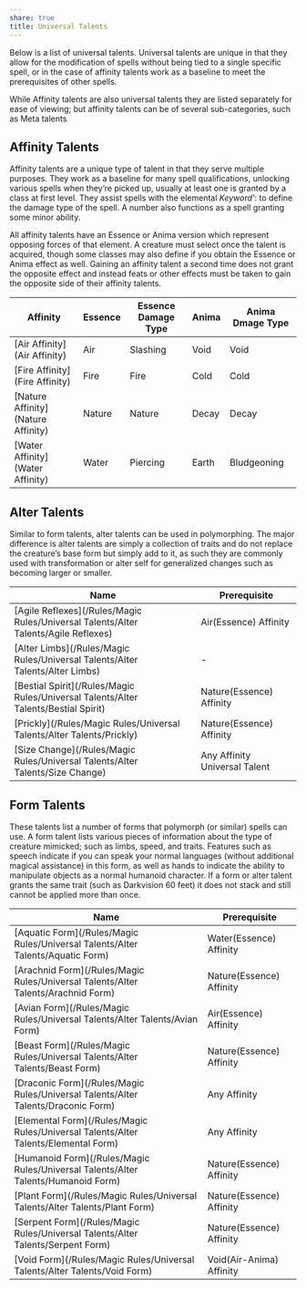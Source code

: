 ```yaml
---
share: true
title: Universal Talents
---
```

Below is a list of universal talents. Universal talents are unique in that they allow for the modification of spells without being tied to a single specific spell, or in the case of affinity talents work as a baseline to meet the prerequisites of other spells.

While Affinity talents are also universal talents they are listed separately for ease of viewing; but affinity talents can be of several sub-categories, such as Meta talents

## Affinity Talents

Affinity talents are a unique type of talent in that they serve multiple purposes. They work as a baseline for many spell qualifications, unlocking various spells when they’re picked up, usually at least one is granted by a class at first level. They assist spells with the elemental _Keyword'_: to define the damage type of the spell. A number also functions as a spell granting some minor ability.

All affinity talents have an Essence or Anima version which represent opposing forces of that element. A creature must select once the talent is acquired, though some classes may also define if you obtain the Essence or Anima effect as well. Gaining an affinity talent a second time does not grant the opposite effect and instead feats or other effects must be taken to gain the opposite side of their affinity talents.

| Affinity                           | Essence | Essence Damage Type | Anima | Anima Dmage Type |
| ---------------------------------- | ------- | ------------------- | ----- | ---------------- |
| [Air Affinity](Air Affinity)       | Air     | Slashing            | Void  | Void             |
| [Fire Affinity](Fire Affinity)     | Fire    | Fire                | Cold  | Cold             |
| [Nature Affinity](Nature Affinity) | Nature  | Nature              | Decay | Decay            |
| [Water Affinity](Water Affinity)   | Water   | Piercing            | Earth | Bludgeoning      |


## Alter Talents

Similar to form talents, alter talents can be used in polymorphing. The major difference is alter talents are simply a collection of traits and do not replace the creature’s base form but simply add to it, as such they are commonly used with transformation or alter self for generalized changes such as becoming larger or smaller.

| Name                                                                                | Prerequisite                  |
| ----------------------------------------------------------------------------------- | ----------------------------- |
| [Agile Reflexes](/Rules/Magic Rules/Universal Talents/Alter Talents/Agile Reflexes) | Air(Essence) Affinity         |
| [Alter Limbs](/Rules/Magic Rules/Universal Talents/Alter Talents/Alter Limbs)       | \-                            |
| [Bestial Spirit](/Rules/Magic Rules/Universal Talents/Alter Talents/Bestial Spirit) | Nature(Essence) Affinity      |
| [Prickly](/Rules/Magic Rules/Universal Talents/Alter Talents/Prickly)               | Nature(Essence) Affinity      |
| [Size Change](/Rules/Magic Rules/Universal Talents/Alter Talents/Size Change)       | Any Affinity Universal Talent |


## Form Talents

These talents list a number of forms that polymorph (or similar) spells can use. A form talent lists various pieces of information about the type of creature mimicked; such as limbs, speed, and traits. Features such as speech indicate if you can speak your normal languages (without additional magical assistance) in this form, as well as hands to indicate the ability to manipulate objects as a normal humanoid character. If a form or alter talent grants the same trait (such as Darkvision 60 feet) it does not stack and still cannot be applied more than once.

| Name                                                                                | Prerequisite             |
| ----------------------------------------------------------------------------------- | ------------------------ |
| [Aquatic Form](/Rules/Magic Rules/Universal Talents/Alter Talents/Aquatic Form)     | Water(Essence) Affinity  |
| [Arachnid Form](/Rules/Magic Rules/Universal Talents/Alter Talents/Arachnid Form)   | Nature(Essence) Affinity |
| [Avian Form](/Rules/Magic Rules/Universal Talents/Alter Talents/Avian Form)         | Air(Essence) Affinity    |
| [Beast Form](/Rules/Magic Rules/Universal Talents/Alter Talents/Beast Form)         | Nature(Essence) Affinity |
| [Draconic Form](/Rules/Magic Rules/Universal Talents/Alter Talents/Draconic Form)   | Any Affinity             |
| [Elemental Form](/Rules/Magic Rules/Universal Talents/Alter Talents/Elemental Form) | Any Affinity             |
| [Humanoid Form](/Rules/Magic Rules/Universal Talents/Alter Talents/Humanoid Form)   | Nature(Essence) Affinity |
| [Plant Form](/Rules/Magic Rules/Universal Talents/Alter Talents/Plant Form)         | Nature(Essence) Affinity |
| [Serpent Form](/Rules/Magic Rules/Universal Talents/Alter Talents/Serpent Form)     | Nature(Essence) Affinity |
| [Void Form](/Rules/Magic Rules/Universal Talents/Alter Talents/Void Form)           | Void(Air-Anima) Affinity |
